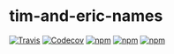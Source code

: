 # tim-and-eric-names
[![Travis](https://img.shields.io/travis/JohnIrle/tim-and-eric-names.svg)](https://travis-ci.org/JohnIrle/tim-and-eric-names)
[![Codecov](https://img.shields.io/codecov/c/github/JohnIrle/tim-and-eric-names.svg)](https://codecov.io/gh/JohnIrle/tim-and-eric-names)
[![npm](https://img.shields.io/npm/v/tim-and-eric-names.svg)](https://www.npmjs.com/package/tim-and-eric-names)
[![npm](https://img.shields.io/npm/l/tim-and-eric-names.svg)]()
[![npm](https://img.shields.io/npm/dt/tim-and-eric-names.svg)]()
